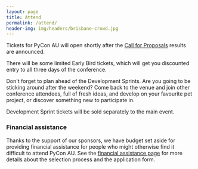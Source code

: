 ```yaml
---
layout: page
title: Attend
permalink: /attend/
header-img: img/headers/brisbane-crowd.jpg
---
```


Tickets for PyCon AU will open shortly after the [Call for Proposals](/speak/)
results are announced.

There will be some limited Early Bird tickets, which will get you discounted
entry to all three days of the conference.

Don't forget to plan ahead of the Development Sprints. Are you going to be
sticking around after the weekend? Come back to the venue and join other
conference attendees, full of fresh ideas, and develop on your favourite pet
project, or discover something new to participate in.

Development Sprint tickets will be sold separately to the main event.

### Financial assistance

Thanks to the support of our sponsors, we have budget set aside for providing financial assistance for people who might otherwise find it difficult to attend PyCon AU. See the [financial assistance page](/assistance/) for more details about the selection process and the application form.
